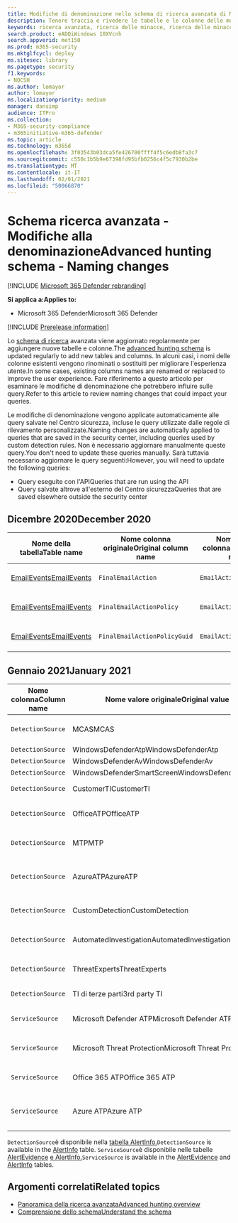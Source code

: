 ```yaml
---
title: Modifiche di denominazione nello schema di ricerca avanzata di Microsoft 365 Defender
description: Tenere traccia e rivedere le tabelle e le colonne delle modifiche di denominazione nello schema di ricerca avanzata
keywords: ricerca avanzata, ricerca delle minacce, ricerca delle minacce informatiche, protezione dalle minacce Microsoft, Microsoft 365, mtp, m365, ricerca, query, telemetria, riferimento allo schema, kusto, tabella, dati, modifiche dei nomi, rinominare, Microsoft Threat Protection
search.product: eADQiWindows 10XVcnh
search.appverid: met150
ms.prod: m365-security
ms.mktglfcycl: deploy
ms.sitesec: library
ms.pagetype: security
f1.keywords:
- NOCSH
ms.author: lomayor
author: lomayor
ms.localizationpriority: medium
manager: dansimp
audience: ITPro
ms.collection:
- M365-security-compliance
- m365initiative-m365-defender
ms.topic: article
ms.technology: m365d
ms.openlocfilehash: 3f03543b03dca5fe426700ffff4f5c6edb8fa3c7
ms.sourcegitcommit: c550c1b5b9e67398fd95bfb0256c4f5c7930b2be
ms.translationtype: MT
ms.contentlocale: it-IT
ms.lasthandoff: 02/01/2021
ms.locfileid: "50066870"
---
```

# <a name="advanced-hunting-schema---naming-changes"></a><span data-ttu-id="3714b-104">Schema ricerca avanzata - Modifiche alla denominazione</span><span class="sxs-lookup"><span data-stu-id="3714b-104">Advanced hunting schema - Naming changes</span></span>

[!INCLUDE [Microsoft 365 Defender rebranding](../includes/microsoft-defender.md)]


<span data-ttu-id="3714b-105">**Si applica a:**</span><span class="sxs-lookup"><span data-stu-id="3714b-105">**Applies to:**</span></span>
- <span data-ttu-id="3714b-106">Microsoft 365 Defender</span><span class="sxs-lookup"><span data-stu-id="3714b-106">Microsoft 365 Defender</span></span>

[!INCLUDE [Prerelease information](../includes/prerelease.md)]

<span data-ttu-id="3714b-107">Lo [schema di ricerca](advanced-hunting-schema-tables.md) avanzata viene aggiornato regolarmente per aggiungere nuove tabelle e colonne.</span><span class="sxs-lookup"><span data-stu-id="3714b-107">The [advanced hunting schema](advanced-hunting-schema-tables.md) is updated regularly to add new tables and columns.</span></span> <span data-ttu-id="3714b-108">In alcuni casi, i nomi delle colonne esistenti vengono rinominati o sostituiti per migliorare l'esperienza utente.</span><span class="sxs-lookup"><span data-stu-id="3714b-108">In some cases, existing columns names are renamed or replaced to improve the user experience.</span></span> <span data-ttu-id="3714b-109">Fare riferimento a questo articolo per esaminare le modifiche di denominazione che potrebbero influire sulle query.</span><span class="sxs-lookup"><span data-stu-id="3714b-109">Refer to this article to review naming changes that could impact your queries.</span></span>

<span data-ttu-id="3714b-110">Le modifiche di denominazione vengono applicate automaticamente alle query salvate nel Centro sicurezza, incluse le query utilizzate dalle regole di rilevamento personalizzate.</span><span class="sxs-lookup"><span data-stu-id="3714b-110">Naming changes are automatically applied to queries that are saved in the security center, including queries used by custom detection rules.</span></span> <span data-ttu-id="3714b-111">Non è necessario aggiornare manualmente queste query.</span><span class="sxs-lookup"><span data-stu-id="3714b-111">You don't need to update these queries manually.</span></span> <span data-ttu-id="3714b-112">Sarà tuttavia necessario aggiornare le query seguenti:</span><span class="sxs-lookup"><span data-stu-id="3714b-112">However, you will need to update the following queries:</span></span>
- <span data-ttu-id="3714b-113">Query eseguite con l'API</span><span class="sxs-lookup"><span data-stu-id="3714b-113">Queries that are run using the API</span></span>
- <span data-ttu-id="3714b-114">Query salvate altrove all'esterno del Centro sicurezza</span><span class="sxs-lookup"><span data-stu-id="3714b-114">Queries that are saved elsewhere outside the security center</span></span>

## <a name="december-2020"></a><span data-ttu-id="3714b-115">Dicembre 2020</span><span class="sxs-lookup"><span data-stu-id="3714b-115">December 2020</span></span>

| <span data-ttu-id="3714b-116">Nome della tabella</span><span class="sxs-lookup"><span data-stu-id="3714b-116">Table name</span></span> | <span data-ttu-id="3714b-117">Nome colonna originale</span><span class="sxs-lookup"><span data-stu-id="3714b-117">Original column name</span></span> | <span data-ttu-id="3714b-118">Nome nuova colonna</span><span class="sxs-lookup"><span data-stu-id="3714b-118">New column name</span></span> | <span data-ttu-id="3714b-119">Motivo della modifica</span><span class="sxs-lookup"><span data-stu-id="3714b-119">Reason for change</span></span>
|--|--|--|--|
| [<span data-ttu-id="3714b-120">EmailEvents</span><span class="sxs-lookup"><span data-stu-id="3714b-120">EmailEvents</span></span>](advanced-hunting-emailevents-table.md) | `FinalEmailAction` | `EmailAction` | <span data-ttu-id="3714b-121">Feedback dei clienti</span><span class="sxs-lookup"><span data-stu-id="3714b-121">Customer feedback</span></span> |
| [<span data-ttu-id="3714b-122">EmailEvents</span><span class="sxs-lookup"><span data-stu-id="3714b-122">EmailEvents</span></span>](advanced-hunting-emailevents-table.md) | `FinalEmailActionPolicy` | `EmailActionPolicy` | <span data-ttu-id="3714b-123">Feedback dei clienti</span><span class="sxs-lookup"><span data-stu-id="3714b-123">Customer feedback</span></span> |
| [<span data-ttu-id="3714b-124">EmailEvents</span><span class="sxs-lookup"><span data-stu-id="3714b-124">EmailEvents</span></span>](advanced-hunting-emailevents-table.md) | `FinalEmailActionPolicyGuid` | `EmailActionPolicyGuid` | <span data-ttu-id="3714b-125">Feedback dei clienti</span><span class="sxs-lookup"><span data-stu-id="3714b-125">Customer feedback</span></span> |

## <a name="january-2021"></a><span data-ttu-id="3714b-126">Gennaio 2021</span><span class="sxs-lookup"><span data-stu-id="3714b-126">January 2021</span></span>

| <span data-ttu-id="3714b-127">Nome colonna</span><span class="sxs-lookup"><span data-stu-id="3714b-127">Column name</span></span> | <span data-ttu-id="3714b-128">Nome valore originale</span><span class="sxs-lookup"><span data-stu-id="3714b-128">Original value name</span></span> | <span data-ttu-id="3714b-129">Nome nuovo valore</span><span class="sxs-lookup"><span data-stu-id="3714b-129">New value name</span></span> | <span data-ttu-id="3714b-130">Motivo della modifica</span><span class="sxs-lookup"><span data-stu-id="3714b-130">Reason for change</span></span>
|--|--|--|--|
| `DetectionSource` | <span data-ttu-id="3714b-131">MCAS</span><span class="sxs-lookup"><span data-stu-id="3714b-131">MCAS</span></span> |    <span data-ttu-id="3714b-132">Microsoft Cloud App Security</span><span class="sxs-lookup"><span data-stu-id="3714b-132">Microsoft Cloud App Security</span></span> | <span data-ttu-id="3714b-133">Rebranding</span><span class="sxs-lookup"><span data-stu-id="3714b-133">Rebranding</span></span> |
| `DetectionSource` | <span data-ttu-id="3714b-134">WindowsDefenderAtp</span><span class="sxs-lookup"><span data-stu-id="3714b-134">WindowsDefenderAtp</span></span>|   <span data-ttu-id="3714b-135">EDR</span><span class="sxs-lookup"><span data-stu-id="3714b-135">EDR</span></span>| <span data-ttu-id="3714b-136">Rebranding</span><span class="sxs-lookup"><span data-stu-id="3714b-136">Rebranding</span></span> |
| `DetectionSource` | <span data-ttu-id="3714b-137">WindowsDefenderAv</span><span class="sxs-lookup"><span data-stu-id="3714b-137">WindowsDefenderAv</span></span> | <span data-ttu-id="3714b-138">Antivirus</span><span class="sxs-lookup"><span data-stu-id="3714b-138">Antivirus</span></span> | <span data-ttu-id="3714b-139">Rebranding</span><span class="sxs-lookup"><span data-stu-id="3714b-139">Rebranding</span></span> |
| `DetectionSource` | <span data-ttu-id="3714b-140">WindowsDefenderSmartScreen</span><span class="sxs-lookup"><span data-stu-id="3714b-140">WindowsDefenderSmartScreen</span></span> |  <span data-ttu-id="3714b-141">SmartScreen</span><span class="sxs-lookup"><span data-stu-id="3714b-141">SmartScreen</span></span> | <span data-ttu-id="3714b-142">Rebranding</span><span class="sxs-lookup"><span data-stu-id="3714b-142">Rebranding</span></span> |
| `DetectionSource` | <span data-ttu-id="3714b-143">CustomerTI</span><span class="sxs-lookup"><span data-stu-id="3714b-143">CustomerTI</span></span> |  <span data-ttu-id="3714b-144">Ti personalizzato</span><span class="sxs-lookup"><span data-stu-id="3714b-144">Custom TI</span></span> | <span data-ttu-id="3714b-145">Rebranding</span><span class="sxs-lookup"><span data-stu-id="3714b-145">Rebranding</span></span> |
| `DetectionSource` | <span data-ttu-id="3714b-146">OfficeATP</span><span class="sxs-lookup"><span data-stu-id="3714b-146">OfficeATP</span></span> | <span data-ttu-id="3714b-147">Microsoft Defender per Office 365</span><span class="sxs-lookup"><span data-stu-id="3714b-147">Microsoft Defender for Office 365</span></span> | <span data-ttu-id="3714b-148">Rebranding</span><span class="sxs-lookup"><span data-stu-id="3714b-148">Rebranding</span></span> |
| `DetectionSource` | <span data-ttu-id="3714b-149">MTP</span><span class="sxs-lookup"><span data-stu-id="3714b-149">MTP</span></span>   | <span data-ttu-id="3714b-150">Microsoft 365 Defender</span><span class="sxs-lookup"><span data-stu-id="3714b-150">Microsoft 365 Defender</span></span> | <span data-ttu-id="3714b-151">Rebranding</span><span class="sxs-lookup"><span data-stu-id="3714b-151">Rebranding</span></span> |
| `DetectionSource` | <span data-ttu-id="3714b-152">AzureATP</span><span class="sxs-lookup"><span data-stu-id="3714b-152">AzureATP</span></span> |    <span data-ttu-id="3714b-153">Che cosa è Microsoft Defender per identità?</span><span class="sxs-lookup"><span data-stu-id="3714b-153">Microsoft Defender for Identity</span></span> | <span data-ttu-id="3714b-154">Rebranding</span><span class="sxs-lookup"><span data-stu-id="3714b-154">Rebranding</span></span> |
| `DetectionSource` | <span data-ttu-id="3714b-155">CustomDetection</span><span class="sxs-lookup"><span data-stu-id="3714b-155">CustomDetection</span></span>   | <span data-ttu-id="3714b-156">Rilevamento personalizzato</span><span class="sxs-lookup"><span data-stu-id="3714b-156">Custom detection</span></span> | <span data-ttu-id="3714b-157">Rebranding</span><span class="sxs-lookup"><span data-stu-id="3714b-157">Rebranding</span></span> |
| `DetectionSource` | <span data-ttu-id="3714b-158">AutomatedInvestigation</span><span class="sxs-lookup"><span data-stu-id="3714b-158">AutomatedInvestigation</span></span> |<span data-ttu-id="3714b-159">Indagine automatizzata</span><span class="sxs-lookup"><span data-stu-id="3714b-159">Automated investigation</span></span> | <span data-ttu-id="3714b-160">Rebranding</span><span class="sxs-lookup"><span data-stu-id="3714b-160">Rebranding</span></span> |
| `DetectionSource` | <span data-ttu-id="3714b-161">ThreatExperts</span><span class="sxs-lookup"><span data-stu-id="3714b-161">ThreatExperts</span></span> | <span data-ttu-id="3714b-162">Microsoft Threat Experts</span><span class="sxs-lookup"><span data-stu-id="3714b-162">Microsoft Threat Experts</span></span> | <span data-ttu-id="3714b-163">Rebranding</span><span class="sxs-lookup"><span data-stu-id="3714b-163">Rebranding</span></span> |
| `DetectionSource` | <span data-ttu-id="3714b-164">TI di terze parti</span><span class="sxs-lookup"><span data-stu-id="3714b-164">3rd party TI</span></span> | <span data-ttu-id="3714b-165">Sensori di terze parti</span><span class="sxs-lookup"><span data-stu-id="3714b-165">3rd Party sensors</span></span> | <span data-ttu-id="3714b-166">Rebranding</span><span class="sxs-lookup"><span data-stu-id="3714b-166">Rebranding</span></span> |
| `ServiceSource` | <span data-ttu-id="3714b-167">Microsoft Defender ATP</span><span class="sxs-lookup"><span data-stu-id="3714b-167">Microsoft Defender ATP</span></span>| <span data-ttu-id="3714b-168">Microsoft Defender per endpoint</span><span class="sxs-lookup"><span data-stu-id="3714b-168">Microsoft Defender for Endpoint</span></span> | <span data-ttu-id="3714b-169">Rebranding</span><span class="sxs-lookup"><span data-stu-id="3714b-169">Rebranding</span></span> |
|`ServiceSource` |<span data-ttu-id="3714b-170">Microsoft Threat Protection</span><span class="sxs-lookup"><span data-stu-id="3714b-170">Microsoft Threat Protection</span></span>   | <span data-ttu-id="3714b-171">Microsoft 365 Defender</span><span class="sxs-lookup"><span data-stu-id="3714b-171">Microsoft 365 Defender</span></span> | <span data-ttu-id="3714b-172">Rebranding</span><span class="sxs-lookup"><span data-stu-id="3714b-172">Rebranding</span></span> |
| `ServiceSource` | <span data-ttu-id="3714b-173">Office 365 ATP</span><span class="sxs-lookup"><span data-stu-id="3714b-173">Office 365 ATP</span></span>  |<span data-ttu-id="3714b-174">Microsoft Defender per Office 365</span><span class="sxs-lookup"><span data-stu-id="3714b-174">Microsoft Defender for Office 365</span></span> | <span data-ttu-id="3714b-175">Rebranding</span><span class="sxs-lookup"><span data-stu-id="3714b-175">Rebranding</span></span> |
| `ServiceSource` |<span data-ttu-id="3714b-176">Azure ATP</span><span class="sxs-lookup"><span data-stu-id="3714b-176">Azure ATP</span></span>    |<span data-ttu-id="3714b-177">Che cosa è Microsoft Defender per identità?</span><span class="sxs-lookup"><span data-stu-id="3714b-177">Microsoft Defender for Identity</span></span> | <span data-ttu-id="3714b-178">Rebranding</span><span class="sxs-lookup"><span data-stu-id="3714b-178">Rebranding</span></span> |

<span data-ttu-id="3714b-179">`DetectionSource`è disponibile nella [tabella AlertInfo.](advanced-hunting-alertinfo-table.md)</span><span class="sxs-lookup"><span data-stu-id="3714b-179">`DetectionSource` is available in the [AlertInfo](advanced-hunting-alertinfo-table.md) table.</span></span> <span data-ttu-id="3714b-180">`ServiceSource`è disponibile nelle tabelle [AlertEvidence](advanced-hunting-alertevidence-table.md) [e AlertInfo.](advanced-hunting-alertinfo-table.md)</span><span class="sxs-lookup"><span data-stu-id="3714b-180">`ServiceSource` is available in the [AlertEvidence](advanced-hunting-alertevidence-table.md) and [AlertInfo](advanced-hunting-alertinfo-table.md) tables.</span></span> 
## <a name="related-topics"></a><span data-ttu-id="3714b-181">Argomenti correlati</span><span class="sxs-lookup"><span data-stu-id="3714b-181">Related topics</span></span>
- [<span data-ttu-id="3714b-182">Panoramica della ricerca avanzata</span><span class="sxs-lookup"><span data-stu-id="3714b-182">Advanced hunting overview</span></span>](advanced-hunting-overview.md)
- [<span data-ttu-id="3714b-183">Comprensione dello schema</span><span class="sxs-lookup"><span data-stu-id="3714b-183">Understand the schema</span></span>](advanced-hunting-schema-tables.md)